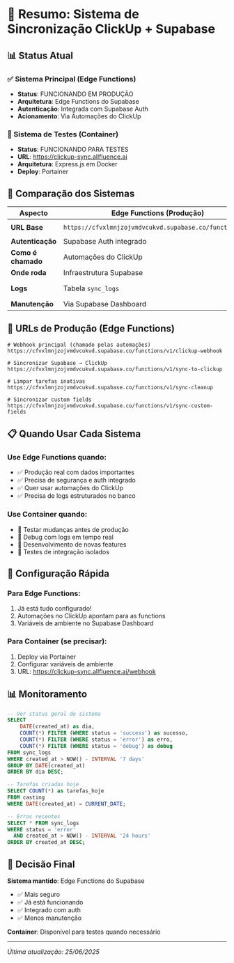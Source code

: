 # 🎯 Resumo: Sistema de Sincronização ClickUp + Supabase

## 📊 Status Atual

### ✅ Sistema Principal (Edge Functions)
- **Status**: FUNCIONANDO EM PRODUÇÃO
- **Arquitetura**: Edge Functions do Supabase
- **Autenticação**: Integrada com Supabase Auth
- **Acionamento**: Via Automações do ClickUp

### 🧪 Sistema de Testes (Container)
- **Status**: FUNCIONANDO PARA TESTES
- **URL**: https://clickup-sync.allfluence.ai
- **Arquitetura**: Express.js em Docker
- **Deploy**: Portainer

## 🔄 Comparação dos Sistemas

| Aspecto | Edge Functions (Produção) | Container (Testes) |
|---------|---------------------------|-------------------|
| **URL Base** | `https://cfvxlmnjzojvmdvcukvd.supabase.co/functions/v1` | `https://clickup-sync.allfluence.ai` |
| **Autenticação** | Supabase Auth integrado | Bearer token |
| **Como é chamado** | Automações do ClickUp | Webhooks diretos |
| **Onde roda** | Infraestrutura Supabase | Portainer/Docker |
| **Logs** | Tabela `sync_logs` | Console do container |
| **Manutenção** | Via Supabase Dashboard | Via Portainer |

## 🚀 URLs de Produção (Edge Functions)

```
# Webhook principal (chamado pelas automações)
https://cfvxlmnjzojvmdvcukvd.supabase.co/functions/v1/clickup-webhook

# Sincronizar Supabase → ClickUp
https://cfvxlmnjzojvmdvcukvd.supabase.co/functions/v1/sync-to-clickup

# Limpar tarefas inativas
https://cfvxlmnjzojvmdvcukvd.supabase.co/functions/v1/sync-cleanup

# Sincronizar custom fields
https://cfvxlmnjzojvmdvcukvd.supabase.co/functions/v1/sync-custom-fields
```

## 📋 Quando Usar Cada Sistema

### Use Edge Functions quando:
- ✅ Produção real com dados importantes
- ✅ Precisa de segurança e auth integrado
- ✅ Quer usar automações do ClickUp
- ✅ Precisa de logs estruturados no banco

### Use Container quando:
- 🧪 Testar mudanças antes de produção
- 🧪 Debug com logs em tempo real
- 🧪 Desenvolvimento de novas features
- 🧪 Testes de integração isolados

## 🔧 Configuração Rápida

### Para Edge Functions:
1. Já está tudo configurado!
2. Automações no ClickUp apontam para as functions
3. Variáveis de ambiente no Supabase Dashboard

### Para Container (se precisar):
1. Deploy via Portainer
2. Configurar variáveis de ambiente
3. URL: https://clickup-sync.allfluence.ai/webhook

## 📊 Monitoramento

```sql
-- Ver status geral do sistema
SELECT 
    DATE(created_at) as dia,
    COUNT(*) FILTER (WHERE status = 'success') as sucesso,
    COUNT(*) FILTER (WHERE status = 'error') as erro,
    COUNT(*) FILTER (WHERE status = 'debug') as debug
FROM sync_logs
WHERE created_at > NOW() - INTERVAL '7 days'
GROUP BY DATE(created_at)
ORDER BY dia DESC;

-- Tarefas criadas hoje
SELECT COUNT(*) as tarefas_hoje
FROM casting
WHERE DATE(created_at) = CURRENT_DATE;

-- Erros recentes
SELECT * FROM sync_logs 
WHERE status = 'error' 
  AND created_at > NOW() - INTERVAL '24 hours'
ORDER BY created_at DESC;
```

## 🎯 Decisão Final

**Sistema mantido**: Edge Functions do Supabase
- ✅ Mais seguro
- ✅ Já está funcionando
- ✅ Integrado com auth
- ✅ Menos manutenção

**Container**: Disponível para testes quando necessário

---
*Última atualização: 25/06/2025*
